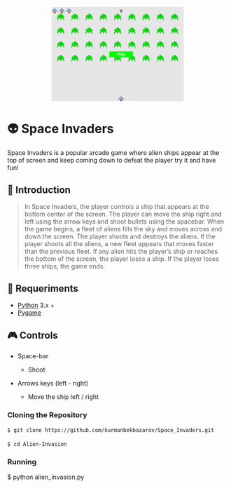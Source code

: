 <div align=center margin=auto> 
  <img src="interface.png" width = 60%>
</div> 

# 👽 Space Invaders
Space Invaders is a popular arcade game where alien ships appear at the top of screen
and keep coming down to defeat the player try it and have fun!

## 🚀 Introduction
> In Space Invaders, the player controls a ship that appears at
the bottom center of the screen. The player can move the ship
right and left using the arrow keys and shoot bullets using the
spacebar. When the game begins, a fleet of aliens fills the sky
and moves across and down the screen. The player shoots and
destroys the aliens. If the player shoots all the aliens, a new fleet
appears that moves faster than the previous fleet. If any alien hits
the player’s ship or reaches the bottom of the screen, the player
loses a ship. If the player loses three ships, the game ends.

## 🔧 Requeriments
- [Python](https://www.python.org/) 3.x +
- [Pygame](https://www.pygame.org/)

## :video_game: Controls

- Space-bar
  - Shoot

- Arrows keys (left - right)
  - Move the ship left / right

### Cloning the Repository

```
$ git clone https://github.com/kurmanbekbazarov/Space_Invaders.git

$ cd Alien-Invasion
```

### Running 

$ python alien_invasion.py


